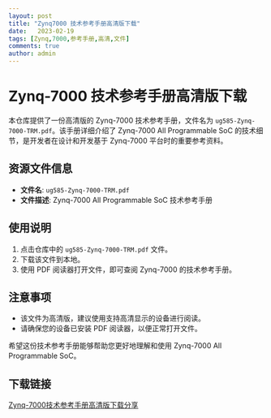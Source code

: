 ```yaml
---
layout: post
title: "Zynq7000 技术参考手册高清版下载"
date:   2023-02-19
tags: [Zynq,7000,参考手册,高清,文件]
comments: true
author: admin
---
```

# Zynq-7000 技术参考手册高清版下载

本仓库提供了一份高清版的 Zynq-7000 技术参考手册，文件名为 `ug585-Zynq-7000-TRM.pdf`。该手册详细介绍了 Zynq-7000 All Programmable SoC 的技术细节，是开发者在设计和开发基于 Zynq-7000 平台时的重要参考资料。

## 资源文件信息

- **文件名**: `ug585-Zynq-7000-TRM.pdf`
- **文件描述**: Zynq-7000 All Programmable SoC 技术参考手册

## 使用说明

1. 点击仓库中的 `ug585-Zynq-7000-TRM.pdf` 文件。
2. 下载该文件到本地。
3. 使用 PDF 阅读器打开文件，即可查阅 Zynq-7000 的技术参考手册。

## 注意事项

- 该文件为高清版，建议使用支持高清显示的设备进行阅读。
- 请确保您的设备已安装 PDF 阅读器，以便正常打开文件。

希望这份技术参考手册能够帮助您更好地理解和使用 Zynq-7000 All Programmable SoC。

## 下载链接

[Zynq-7000技术参考手册高清版下载分享](https://pan.quark.cn/s/1db189750a0d)